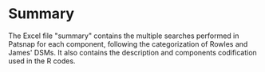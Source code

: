 # Summary

The Excel file "summary" contains the multiple searches performed in Patsnap for each component, following the categorization of Rowles and James' DSMs. It also contains the description and components codification used in the R codes. 
